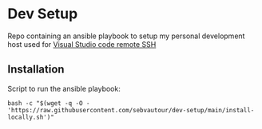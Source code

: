 # Dev Setup
Repo containing an ansible playbook to setup my personal development host used for [Visual Studio code remote SSH](https://code.visualstudio.com/docs/remote/ssh)

## Installation
Script to run the ansible playbook:
```shell
bash -c "$(wget -q -O - 'https://raw.githubusercontent.com/sebvautour/dev-setup/main/install-locally.sh')"
```
